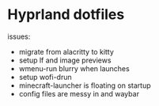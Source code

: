 # Hyprland dotfiles

issues:

- migrate from alacritty to kitty
- setup lf and image previews
- wmenu-run blurry when launches
- setup wofi-drun
- minecraft-launcher is floating on startup
- config files are messy in and waybar
